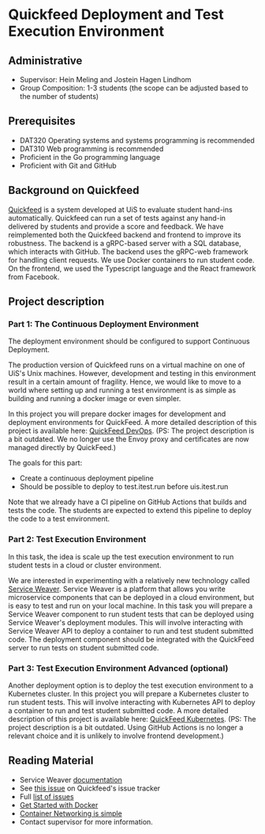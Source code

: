 # Quickfeed Deployment and Test Execution Environment

## Administrative

- Supervisor: Hein Meling and Jostein Hagen Lindhom
- Group Composition: 1-3 students (the scope can be adjusted based to the number of students)

## Prerequisites

- DAT320 Operating systems and systems programming is recommended
- DAT310 Web programming is recommended
- Proficient in the Go programming language
- Proficient with Git and GitHub

## Background on Quickfeed

[Quickfeed][1] is a system developed at UiS to evaluate student hand-ins automatically.
Quickfeed can run a set of tests against any hand-in delivered by students and provide a score and feedback.
We have reimplemented both the Quickfeed backend and frontend to improve its robustness.
The backend is a gRPC-based server with a SQL database, which interacts with GitHub.
The backend uses the gRPC-web framework for handling client requests.
We use Docker containers to run student code.
On the frontend, we used the Typescript language and the React framework from Facebook.

## Project description

### Part 1: The Continuous Deployment Environment

The deployment environment should be configured to support Continuous Deployment.

The production version of Quickfeed runs on a virtual machine on one of UiS's Unix machines.
However, development and testing in this environment result in a certain amount of fragility.
Hence, we would like to move to a world where setting up and running a test environment is as simple as building and running a docker image or even simpler.

In this project you will prepare docker images for development and deployment environments for QuickFeed.
A more detailed description of this project is available here: [QuickFeed DevOps](https://github.com/relab/thesis-proposals/blob/master/2022/quickfeed-devops.md).
(PS: The project description is a bit outdated. We no longer use the Envoy proxy and certificates are now managed directly by QuickFeed.)

The goals for this part:

- Create a continuous deployment pipeline
- Should be possible to deploy to test.itest.run before uis.itest.run

Note that we already have a CI pipeline on GitHub Actions that builds and tests the code.
The students are expected to extend this pipeline to deploy the code to a test environment.

### Part 2: Test Execution Environment

In this task, the idea is scale up the test execution environment to run student tests in a cloud or cluster environment.

We are interested in experimenting with a relatively new technology called [Service Weaver](https://serviceweaver.dev).
Service Weaver is a platform that allows you write microservice components that can be deployed in a cloud environment, but is easy to test and run on your local machine.
In this task you will prepare a Service Weaver component to run student tests that can be deployed using Service Weaver's deployment modules.
This will involve interacting with Service Weaver API to deploy a container to run and test student submitted code.
The deployment component should be integrated with the QuickFeed server to run tests on student submitted code.

### Part 3: Test Execution Environment Advanced (optional)

Another deployment option is to deploy the test execution environment to a Kubernetes cluster.
In this project you will prepare a Kubernetes cluster to run student tests.
This will involve interacting with Kubernetes API to deploy a container to run and test student submitted code.
A more detailed description of this project is available here: [QuickFeed Kubernetes](https://github.com/relab/thesis-proposals/blob/master/2020/autograder-cicd.md).
(PS: The project description is a bit outdated. Using GitHub Actions is no longer a relevant choice and it is unlikely to involve frontend development.)

## Reading Material

- Service Weaver [documentation](https://serviceweaver.dev/docs.html)
- See [this issue](https://github.com/quickfeed/quickfeed/issues/360) on Quickfeed's issue tracker
- Full [list of issues](https://github.com/quickfeed/quickfeed/issues)
- [Get Started with Docker](https://www.docker.com/get-started)
- [Container Networking is simple](https://iximiuz.com/en/posts/container-networking-is-simple/)
- Contact supervisor for more information.

[1]: https://github.com/quickfeed/quickfeed
